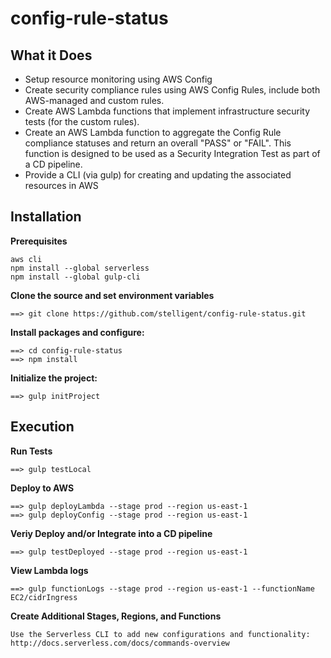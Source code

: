 # config-rule-status

## What it Does
- Setup resource monitoring using AWS Config
- Create security compliance rules using AWS Config Rules, include both AWS-managed and custom rules.
- Create AWS Lambda functions that implement infrastructure security tests (for the custom rules).
- Create an AWS Lambda function to aggregate the Config Rule compliance statuses and return an overall "PASS" or "FAIL".  This function is designed to be used as a Security Integration Test as part of a CD pipeline.
- Provide a CLI (via gulp) for creating and updating the associated resources in AWS

## Installation
**Prerequisites**
```
aws cli
npm install --global serverless
npm install --global gulp-cli

```

**Clone the source and set environment variables**
```
==> git clone https://github.com/stelligent/config-rule-status.git
```

**Install packages and configure:**
```
==> cd config-rule-status
==> npm install
```

**Initialize the project:**
```
==> gulp initProject
```

## Execution

**Run Tests**
```
==> gulp testLocal
```

**Deploy to AWS**
```
==> gulp deployLambda --stage prod --region us-east-1
==> gulp deployConfig --stage prod --region us-east-1
```

**Veriy Deploy and/or Integrate into a CD pipeline**
```
==> gulp testDeployed --stage prod --region us-east-1
```

**View Lambda logs**
```
==> gulp functionLogs --stage prod --region us-east-1 --functionName EC2/cidrIngress
```

**Create Additional Stages, Regions, and Functions**
```
Use the Serverless CLI to add new configurations and functionality:
http://docs.serverless.com/docs/commands-overview
```

